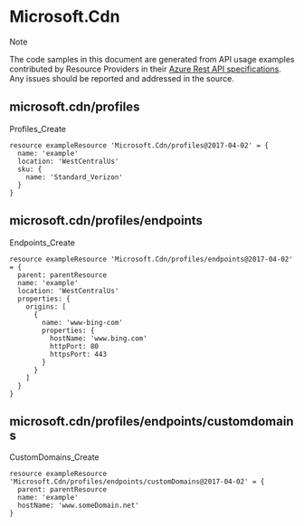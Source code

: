 # Microsoft.Cdn
  
> [!NOTE]
> The code samples in this document are generated from API usage examples contributed by Resource Providers in their [Azure Rest API specifications](https://github.com/Azure/azure-rest-api-specs). Any issues should be reported and addressed in the source.


## microsoft.cdn/profiles

Profiles_Create
```bicep
resource exampleResource 'Microsoft.Cdn/profiles@2017-04-02' = {
  name: 'example'
  location: 'WestCentralUs'
  sku: {
    name: 'Standard_Verizon'
  }
}
```

## microsoft.cdn/profiles/endpoints

Endpoints_Create
```bicep
resource exampleResource 'Microsoft.Cdn/profiles/endpoints@2017-04-02' = {
  parent: parentResource 
  name: 'example'
  location: 'WestCentralUs'
  properties: {
    origins: [
      {
        name: 'www-bing-com'
        properties: {
          hostName: 'www.bing.com'
          httpPort: 80
          httpsPort: 443
        }
      }
    ]
  }
}
```

## microsoft.cdn/profiles/endpoints/customdomains

CustomDomains_Create
```bicep
resource exampleResource 'Microsoft.Cdn/profiles/endpoints/customDomains@2017-04-02' = {
  parent: parentResource 
  name: 'example'
  hostName: 'www.someDomain.net'
}
```
